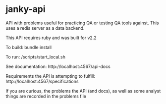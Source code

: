# janky-api

API with problems useful for practicing QA or testing QA tools against. This uses a redis server as a data backend.

This API requires ruby and was built for v2.2

To build: bundle install

To run: /scripts/start_local.sh

See documentation: http://localhost:4567/api-docs

Requirements the API is attempting to fulfill: http://localhost:4567/specifications

If you are curious, the problems the API (and docs), as well as some analyst things are recorded in the problems file
